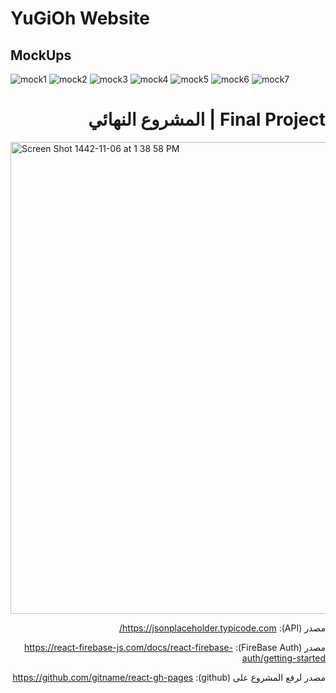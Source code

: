 # YuGiOh Website


## MockUps

![mock1](https://user-images.githubusercontent.com/82502472/123206210-fc356100-d4c3-11eb-8665-1c4b66c8f530.png)
![mock2](https://user-images.githubusercontent.com/82502472/123206211-fd668e00-d4c3-11eb-843e-6145060489a3.png)
![mock3](https://user-images.githubusercontent.com/82502472/123206215-fe97bb00-d4c3-11eb-9686-8ad6506fa16a.png)
![mock4](https://user-images.githubusercontent.com/82502472/123206218-ffc8e800-d4c3-11eb-8083-281e667a7674.png)
![mock5](https://user-images.githubusercontent.com/82502472/123206221-00617e80-d4c4-11eb-9e1e-0df56d82cd01.png)
![mock6](https://user-images.githubusercontent.com/82502472/123206225-00fa1500-d4c4-11eb-88ec-beb090664e60.png)
![mock7](https://user-images.githubusercontent.com/82502472/123206208-fa6b9d80-d4c3-11eb-816f-294454b1d283.png)


























<div dir='rtl'>

# Final Project | المشروع النهائي

  
  </div>
  
  
  <img width="755" alt="Screen Shot 1442-11-06 at 1 38 58 PM" src="https://user-images.githubusercontent.com/80157029/122204807-37260c00-cea8-11eb-9472-f7f48bc3ffdf.png">
 

<div dir='rtl'>
  
مصدر (API): https://jsonplaceholder.typicode.com/
  
مصدر (FireBase Auth): https://react-firebase-js.com/docs/react-firebase-auth/getting-started
  
مصدر لرفع المشروع على (github): https://github.com/gitname/react-gh-pages
  
  </div>

